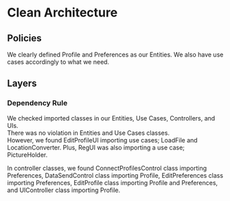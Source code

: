 # Clean Architecture
## Policies
We clearly defined Profile and Preferences as our Entities. 
We also have use cases accordingly to what we need.

## Layers

### Dependency Rule
We checked imported classes in our Entities, Use Cases, Controllers, and UIs.  
There was no violation in Entities and Use Cases classes.  
However, we found EditProfileUI importing use cases; LoadFile and LocationConverter. 
Plus, RegUI was also importing a use case; PictureHolder.

In controller classes, we found ConnectProfilesControl class importing Preferences,
DataSendControl class importing Profile, EditPreferences class importing Preferences, EditProfile class importing 
Profile and Preferences, and UIController class importing Profile.